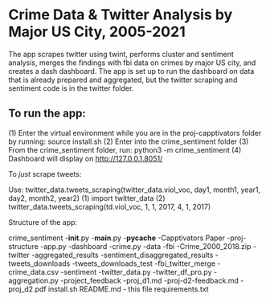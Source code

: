 # Crime Data & Twitter Analysis by Major US City, 2005-2021

The app scrapes twitter using twint, performs cluster and sentiment analysis, merges the findings with fbi data on crimes by major US city, and creates a dash dashboard. The app is set up to run the dashboard on data that is already prepared and aggregated, but the twitter scraping and sentiment code is in the twitter folder.  


## To run the app: 

(1) Enter the virtual environment while you are in the proj-capptivators folder by running: source install.sh 
(2) Enter into the crime_sentiment folder 
(3) From the crime_sentiment folder, run: python3 -m crime_sentiment
(4) Dashboard will display on http://127.0.0.1.8051/

To *just* scrape tweets:

Use: twitter_data.tweets_scraping(twitter_data.viol_voc, day1, month1, year1, day2, month2, year2)
(1) import twitter_data
(2) twitter_data.tweets_scraping(td.viol_voc, 1, 1, 2017, 4, 1, 2017)



Structure of the app: 

crime_sentiment 
-__init__.py
-__main__.py
-__pycache__
-Capptivators Paper
-proj-structure
-app.py
-dashboard
    -crime.py
-data
    -fbi
        -Crime_2000_2018.zip
    -twitter
        -aggregated_results
        -sentiment_disaggregated_results
        -tweets_downloads
        -tweets_downloads_test
    -fbi_twitter_merge
        -crime_data.csv
-sentiment
    -twitter_data.py
    -twitter_df_pro.py
    -aggregation.py
-project_feedback
    -proj_d1.md 
    -proj-d2-feedback.md
    -proj_d2.pdf
install.sh
README.md - this file
requirements.txt


